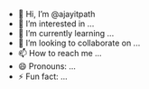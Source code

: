 - 👋 Hi, I’m @ajayitpath
- 👀 I’m interested in ...
- 🌱 I’m currently learning ...
- 💞️ I’m looking to collaborate on ...
- 📫 How to reach me ...
- 😄 Pronouns: ...
- ⚡ Fun fact: ...

<!---
ajayitpath/ajayitpath is a ✨ special ✨ repository because its `README.md` (this file) appears on your GitHub profile.
You can click the Preview link to take a look at your changes.
--->
